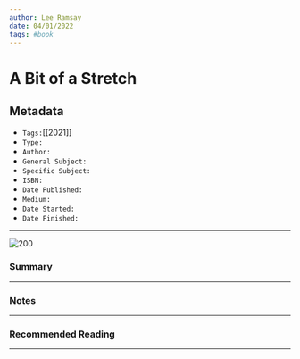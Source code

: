 ```yaml
---
author: Lee Ramsay
date: 04/01/2022
tags: #book
---
```


#  A Bit of a Stretch

## Metadata

* `Tags:`[[2021]]
* `Type:` 
* `Author:`
* `General Subject:`
* `Specific Subject:`
* `ISBN:`
* `Date Published:`
* `Medium:`
* `Date Started:`
* `Date Finished:`

---

![200](A_bit_of_a_stretch.png)

### Summary
---

### Notes
---

### Recommended Reading
---